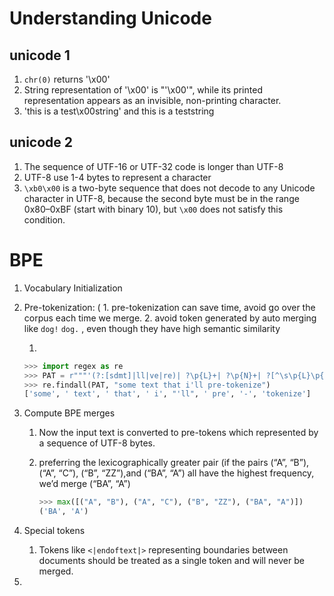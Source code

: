 # Understanding Unicode

## unicode 1

1. `chr(0)`  returns '\x00'
2. String representation of '\x00' is "'\\x00'", while its printed representation appears as an invisible, non-printing character.
3. 'this is a test\x00string' and this is a teststring

## unicode 2

1. The sequence of UTF-16 or UTF-32 code is longer than UTF-8
2. UTF-8 use 1-4 bytes to represent a character
3. `\xb0\x00` is a two-byte sequence that does not decode to any Unicode character in UTF-8, because the second byte must be in the range 0x80–0xBF (start with binary 10), but `\x00` does not satisfy this condition.

# BPE

1. Vocabulary Initialization
2. Pre-tokenization: ( 1. pre-tokenization can save time, avoid go over the corpus each time we merge. 2. avoid token generated by auto merging like `dog!` `dog.` , even though they have high semantic similarity

   1. 

      ```py
      >>> import regex as re
      >>> PAT = r"""'(?:[sdmt]|ll|ve|re)| ?\p{L}+| ?\p{N}+| ?[^\s\p{L}\p{N}]+|\s+(?!\S)|\s+"""
      >>> re.findall(PAT, "some text that i'll pre-tokenize")
      ['some', ' text', ' that', ' i', "'ll", ' pre', '-', 'tokenize']
      ```


3. Compute BPE merges

   1. Now the input text is converted to pre-tokens which represented by a sequence of UTF-8 bytes.
   2. preferring the lexicographically greater pair (if the pairs (“A”, “B”), (“A”, “C”), (“B”, “ZZ”),and (“BA”, “A”) all have the highest frequency, we’d merge (“BA”, “A”)

      ```py
      >>> max([("A", "B"), ("A", "C"), ("B", "ZZ"), ("BA", "A")])
      ('BA', 'A')
      ```


4. Special tokens

   1. Tokens like `<|endoftext|>` representing boundaries between documents should be treated as a single token and will never be merged.

5. 

